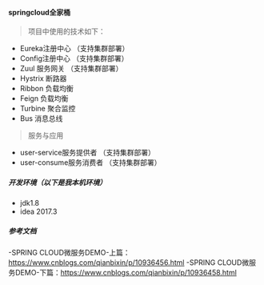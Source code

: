 #### springcloud全家桶
> 项目中使用的技术如下：
- Eureka注册中心 （支持集群部署）
- Config注册中心 （支持集群部署）
- Zuul 服务网关  （支持集群部署）
- Hystrix 断路器
- Ribbon 负载均衡
- Feign 负载均衡
- Turbine 聚合监控
- Bus 消息总线

> 服务与应用
- user-service服务提供者 （支持集群部署）
- user-consume服务消费者 （支持集群部署）



##### 开发环境（以下是我本机环境）

- jdk1.8
- idea 2017.3

##### 参考文档
-SPRING CLOUD微服务DEMO-上篇：https://www.cnblogs.com/qianbixin/p/10936456.html
-SPRING CLOUD微服务DEMO-下篇：https://www.cnblogs.com/qianbixin/p/10936458.html



